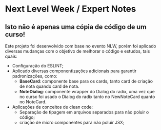 # Next Level Week / Expert Notes

## Isto não é apenas uma cópia de código de um curso!
Este projeto foi desenvolvido com base no evento NLW, porém foi aplicado diversas mudanças com o objetivo de melhorar o código e estudos, tais quais:

- Configuração do ESLINT;
- Aplicado diversas componentizações adicionais para garantir padronizações, como:
  - **BaseCard**:
    componente base para os cards, tanto card de criação de nota quando card de nota.
  - **NoteDialog**:
    componente wrapper do Dialog do radix, uma vez que no curso foi usado o Dialog do radix tanto no NewNoteCard quanto no NoteCard.
- Aplicações de conceitos de clean code:
  - Separação de tipagem em arquivos separados para não poluir o código;
  - criação de micro componentes para não poluir JSX;

